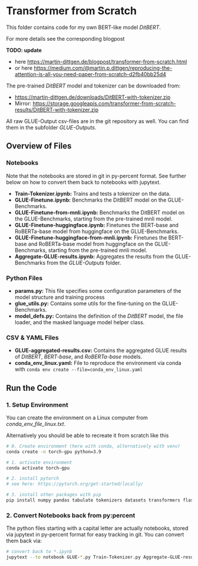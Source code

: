 # Transformer from Scratch

This folder contains code for my own BERT-like model *DitBERT*.


For more details see the corresponding blogpost

**TODO: update**

- here <https://martin-dittgen.de/blogpost/transformer-from-scratch.html>
- or here <https://medium.com/@martin.p.dittgen/reproducing-the-attention-is-all-you-need-paper-from-scratch-d2fb40bb25d4>


The pre-trained *DitBERT* model and tokenizer can be downloaded from:

- <https://martin-dittgen.de/downloads/DitBERT-with-tokenizer.zip>
- Mirror: <https://storage.googleapis.com/transformer-from-scratch-results/DitBERT-with-tokenizer.zip>

All raw GLUE-Output csv-files are in the git repository as well. You can find them in the subfolder *GLUE-Outputs*.


## Overview of Files

### Notebooks

Note that the notebooks are stored in git in py-percent format. See further below on how to convert them back to notebooks with jupytext.

- **Train-Tokenizer.ipynb:** Trains and tests a tokenizer on the data.
- **GLUE-Finetune.ipynb:** Benchmarks the DitBERT model on the GLUE-Benchmarks.
- **GLUE-Finetune-from-mnli.ipynb:** Benchmarks the DitBERT model on the GLUE-Benchmarks, starting from the pre-trained mnli model.
- **GLUE-Finetune-huggingface.ipynb:** Finetunes the BERT-base and RoBERTa-base model from huggingface on the GLUE-Benchmarks.
- **GLUE-Finetune-huggingface-from-mnli.ipynb:** Finetunes the BERT-base and RoBERTa-base model from huggingface on the GLUE-Benchmarks, starting from the pre-trained mnli model.
- **Aggregate-GLUE-results.ipynb:** Aggregates the results from the GLUE-Benchmarks from the *GLUE-Outputs* folder.


### Python Files

- **params.py:** This file specifies some configuration parameters of the model structure and training process
- **glue_utils.py:** Contains some utils for the fine-tuning on the GLUE-Benchmarks.
- **model_defs.py:** Contains the definition of the *DitBERT* model, the file loader, and the masked language model helper class.


### CSV & YAML Files

- **GLUE-aggregated-results.csv:** Contains the aggregated GLUE results of *DitBERT*, *BERT-base*, and *RoBERTa-base* models.
- **conda_env_linux.yaml:** File to reproduce the environment via conda with `conda env create --file=conda_env_linux.yaml`


## Run the Code

### 1. Setup Environment

You can create the environment on a Linux computer from *conda_env_file_linux.txt*.

Alternatively you should be able to recreate it from scratch like this

~~~~~~~~~bash
# 0. Create environment (here with conda, alternatively with venv)
conda create -n torch-gpu python=3.9

# 1. activate environment
conda activate torch-gpu

# 2. install pytorch
# see here: https://pytorch.org/get-started/locally/

# 3. install other packages with pip
pip install numpy pandas tabulate tokenizers datasets transformers flask waitress jupyter jupytext seaborn matplotlib tqdm nltk torchmetrics
~~~~~~~~~

### 2. Convert Notebooks back from py:percent

The python files starting with a capital letter are actually notebooks, stored via jupytext in py-percent format for easy tracking in git. You can convert them back via:

~~~~~~~~~bash
# convert back to *.ipynb
jupytext --to notebook GLUE-*.py Train-Tokenizer.py Aggregate-GLUE-results.py
~~~~~~~~~
